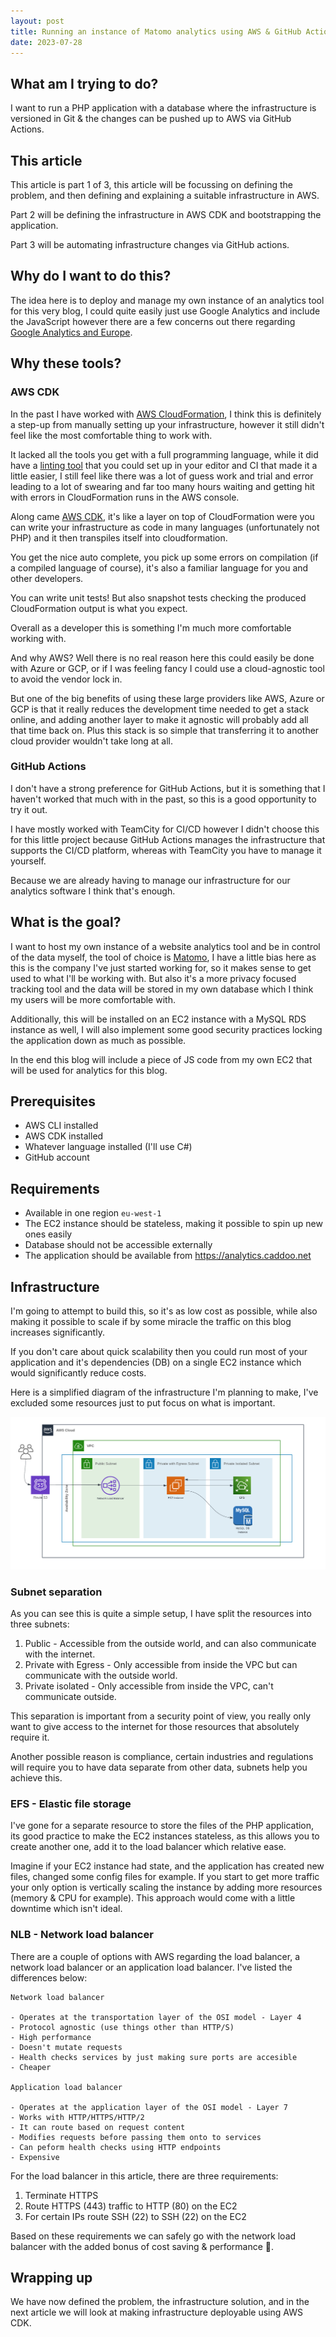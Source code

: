 ```yaml
---
layout: post
title: Running an instance of Matomo analytics using AWS & GitHub Actions - Part 1 - Defining the infrastructure
date: 2023-07-28
---
```


## What am I trying to do?

I want to run a PHP application with a database where the infrastructure is versioned in Git & the changes can be pushed up to AWS via GitHub Actions.

## This article

This article is part 1 of 3, this article will be focussing on defining the problem, and then defining and explaining a suitable infrastructure in AWS.

Part 2 will be defining the infrastructure in AWS CDK and bootstrapping the application.

Part 3 will be automating infrastructure changes via GitHub actions.

## Why do I want to do this?

The idea here is to deploy and manage my own instance of an analytics tool for this very blog, I could quite easily just use Google Analytics and include the JavaScript however there are a few concerns out there regarding [Google Analytics and Europe](https://www.wired.com/story/google-analytics-europe-austria-privacy-shield/).

## Why these tools?

### AWS CDK

In the past I have worked with [AWS CloudFormation](https://aws.amazon.com/cloudformation/), I think this is definitely a step-up from manually setting up your infrastructure, however it still didn't feel like the most comfortable thing to work with.

It lacked all the tools you get with a full programming language, while it did have a [linting tool](https://github.com/aws-cloudformation/cfn-lint) that you could set up in your editor and CI that made it a little easier, I still feel like there was a lot of guess work and trial and error leading to a lot of swearing and far too many hours waiting and getting hit with errors in CloudFormation runs in the AWS console.

Along came [AWS CDK](https://aws.amazon.com/cdk/), it's like a layer on top of CloudFormation were you can write your infrastructure as code in many languages (unfortunately not PHP) and it then transpiles itself into cloudformation.

You get the nice auto complete, you pick up some errors on compilation (if a compiled language of course), it's also a familiar language for you and other developers.

You can write unit tests! But also snapshot tests checking the produced CloudFormation output is what you expect.

Overall as a developer this is something I'm much more comfortable working with.

And why AWS? Well there is no real reason here this could easily be done with Azure or GCP, or if I was feeling fancy I could use a cloud-agnostic tool to avoid the vendor lock in.

But one of the big benefits of using these large providers like AWS, Azure or GCP is that it really reduces the development time needed to get a stack online, and adding another layer to make it agnostic will probably add all that time back on. Plus this stack is so simple that transferring it to another cloud provider wouldn't take long at all.

### GitHub Actions

I don't have a strong preference for GitHub Actions, but it is something that I haven't worked that much with in the past, so this is a good opportunity to try it out.

I have mostly worked with TeamCity for CI/CD however I didn't choose this for this little project because GitHub Actions manages the infrastructure that supports the CI/CD platform, whereas with TeamCity you have to manage it yourself.

Because we are already having to manage our infrastructure for our analytics software I think that's enough.

## What is the goal?

I want to host my own instance of a website analytics tool and be in control of the data myself, the tool of choice is [Matomo](https://matomo.org), I have a little bias here as this is the company I've just started working for, so it makes sense to get used to what I'll be working with. But also it's a more privacy focused tracking tool and the data will be stored in my own database which I think my users will be more comfortable with.

Additionally, this will be installed on an EC2 instance with a MySQL RDS instance as well, I will also implement some good security practices locking the application down as much as possible.

In the end this blog will include a piece of JS code from my own EC2 that will be used for analytics for this blog.

## Prerequisites 

- AWS CLI installed
- AWS CDK installed
- Whatever language installed (I'll use C#)
- GitHub account

## Requirements

- Available in one region `eu-west-1`
- The EC2 instance should be stateless, making it possible to spin up new ones easily
- Database should not be accessible externally
- The application should be available from https://analytics.caddoo.net

## Infrastructure

I'm going to attempt to build this, so it's as low cost as possible, while also making it possible to scale if by some miracle the traffic on this blog increases significantly.

If you don't care about quick scalability then you could run most of your application and it's dependencies (DB) on a single EC2 instance which would significantly reduce costs.

Here is a simplified diagram of the infrastructure I'm planning to make, I've excluded some resources just to put focus on what is important.

![AWS diagram of load balancer, EC2 and database](/assets/images/aws-php-appliation-diagram.png)

### Subnet separation
As you can see this is quite a simple setup, I have split the resources into three subnets:

1. Public - Accessible from the outside world, and can also communicate with the internet.
2. Private with Egress - Only accessible from inside the VPC but can communicate with the outside world.
3. Private isolated - Only accessible from inside the VPC, can't communicate outside.

This separation is important from a security point of view, you really only want to give access to the internet for those resources that absolutely require it.

Another possible reason is compliance, certain industries and regulations will require you to have data separate from other data, subnets help you achieve this.

### EFS - Elastic file storage

I've gone for a separate resource to store the files of the PHP application, its good practice to make the EC2 instances stateless, as this allows you to create another one, add it to the load balancer which relative ease.

Imagine if your EC2 instance had state, and the application has created new files, changed some config files for example. If you start to get more traffic your only option is vertically scaling the instance by adding more resources (memory & CPU for example). This approach would come with a little downtime which isn't ideal.

### NLB - Network load balancer

There are a couple of options with AWS regarding the load balancer, a network load balancer or an application load balancer. I've listed the differences below:

    Network load balancer

    - Operates at the transportation layer of the OSI model - Layer 4
    - Protocol agnostic (use things other than HTTP/S)
    - High performance
    - Doesn't mutate requests
    - Health checks services by just making sure ports are accesible
    - Cheaper

    Application load balancer

    - Operates at the application layer of the OSI model - Layer 7
    - Works with HTTP/HTTPS/HTTP/2
    - It can route based on request content
    - Modifies requests before passing them onto to services
    - Can peform health checks using HTTP endpoints
    - Expensive

For the load balancer in this article, there are three requirements:

1. Terminate HTTPS
2. Route HTTPS (443) traffic to HTTP (80) on the EC2
3. For certain IPs route SSH (22) to SSH (22) on the EC2

Based on these requirements we can safely go with the network load balancer with the added bonus of cost saving & performance 🎉.


## Wrapping up

We have now defined the problem, the infrastructure solution, and in the next article we will look at making infrastructure deployable using AWS CDK.

